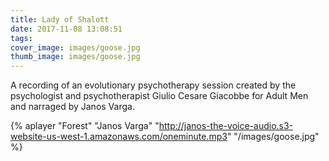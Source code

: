 ```yaml
---
title: Lady of Shalott
date: 2017-11-08 13:08:51
tags:
cover_image: images/goose.jpg
thumb_image: images/goose.jpg
---
```


A recording of an evolutionary psychotherapy session created by the psychologist and psychotherapist Giulio Cesare Giacobbe for Adult Men and narraged by Janos Varga. 

{% aplayer "Forest" "Janos Varga" "http://janos-the-voice-audio.s3-website-us-west-1.amazonaws.com/oneminute.mp3" "/images/goose.jpg"  %}
